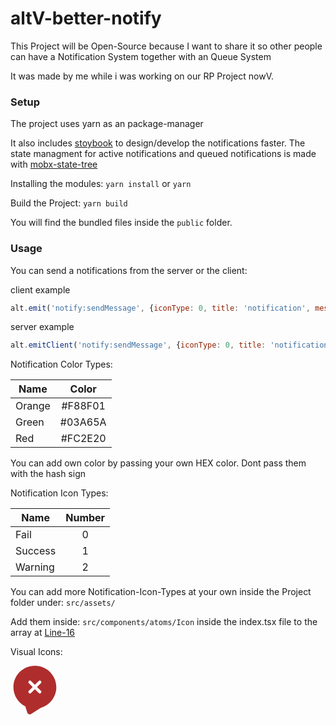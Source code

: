 # altV-better-notify

This Project will be Open-Source because I want to share it so other people can have a Notification System together with an Queue System

It was made by me while i was working on our RP Project nowV.

### Setup

The project uses yarn as an package-manager

It also includes [stoybook](https://storybook.js.org/docs/react/get-started/introduction) to design/develop the notifications faster.
The state managment for active notifications and queued notifications is made with [mobx-state-tree](https://mobx-state-tree.js.org/intro/welcome)

Installing the modules:
`yarn install` or `yarn`

Build the Project:
`yarn build`

You will find the bundled files inside the `public` folder.

### Usage
You can send a notifications from the server or the client:

client example
```js
alt.emit('notify:sendMessage', {iconType: 0, title: 'notification', message: 'this is a notification send from the client', color: 'F88F01', width: 0})
```

server example
```js
alt.emitClient('notify:sendMessage', {iconType: 0, title: 'notification', message: 'this is a notification send from the client', color: 'F88F01', width: 0})
```

Notification Color Types:

| Name   |      Color      
|----------|:-------------:
| Orange |  #F88F01 
| Green |    #03A65A   
| Red | #FC2E20 

You can add own color by passing your own HEX color.
Dont pass them with the hash sign

Notification Icon Types:

| Name   |      Number      
|----------|:-------------:
| Fail |  0 
| Success |    1   
| Warning | 2 

You can add more Notification-Icon-Types at your own inside the Project folder under:
```src/assets/```

Add them inside: ```src/components/atoms/Icon``` inside the index.tsx file to the array at [Line-16](https://github.com/LorianAtashi01/altV-better-notify/blob/4e0d34458595667524a940a1845ea27ff19d2037/src/components/atoms/Icons/index.tsx#L16)

Visual Icons:

<svg width="78" height="78" viewBox="0 0 78 78" fill="none" xmlns="http://www.w3.org/2000/svg">
<path fill-rule="evenodd" clip-rule="evenodd" d="M47.8057 67.6794C48.1346 67.4706 48.4935 67.3124 48.8667 67.2006C63.012 62.9621 73.3202 49.8448 73.3202 34.32C73.3202 15.3656 57.9546 0 39.0002 0C20.0458 0 4.68018 15.3656 4.68018 34.32C4.68018 47.8227 12.478 59.5042 23.816 65.1068C23.8288 65.1132 23.8236 65.1326 23.8093 65.1315C23.8002 65.1308 23.7932 65.1396 23.796 65.1483L26.904 74.9903C27.6949 77.4949 30.644 78.5705 32.8616 77.1631L47.8057 67.6794Z" fill="#AF2D2D"/>
<path d="M48.8137 27.6379C49.6421 26.8095 49.6421 25.4664 48.8137 24.638L48.3622 24.1865C47.5338 23.3581 46.1907 23.3581 45.3623 24.1865L39.0002 30.5486L32.6381 24.1865C31.8097 23.3581 30.4666 23.3581 29.6382 24.1865L29.1867 24.638C28.3583 25.4664 28.3583 26.8095 29.1867 27.6379L35.5488 34L29.1867 40.362C28.3583 41.1904 28.3583 42.5336 29.1867 43.362L29.6382 43.8134C30.4666 44.6419 31.8097 44.6419 32.6381 43.8134L39.0002 37.4514L45.3623 43.8134C46.1907 44.6418 47.5338 44.6419 48.3622 43.8134L48.8137 43.362C49.6421 42.5336 49.6421 41.1904 48.8137 40.362L42.4516 34L48.8137 27.6379Z" fill="white"/>
</svg>
